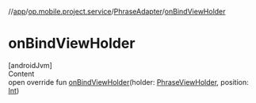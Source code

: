 //[app](../../../index.md)/[op.mobile.project.service](../index.md)/[PhraseAdapter](index.md)/[onBindViewHolder](on-bind-view-holder.md)



# onBindViewHolder  
[androidJvm]  
Content  
open override fun [onBindViewHolder](on-bind-view-holder.md)(holder: [PhraseViewHolder](../-phrase-view-holder/index.md), position: [Int](https://kotlinlang.org/api/latest/jvm/stdlib/kotlin/-int/index.html))  



